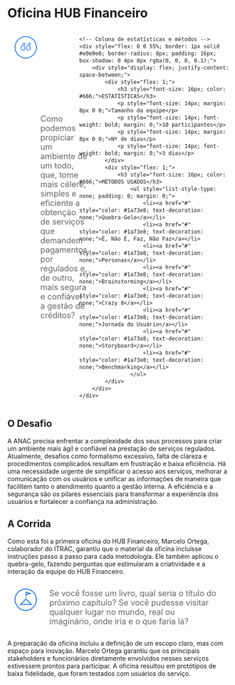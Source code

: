 # Oficina HUB Financeiro

<div style="display: flex; justify-content: space-between;">
    <!-- Coluna da pergunta -->
    <div style="display: flex; align-items: center; padding: 16px; margin-right: 16px; flex: 1;">
        <img src="./assets/ic-quote.png" style="margin-right: 8px; align-self: flex-start;">
        <p style="font-size: 18px; color: #666; margin: 0;">Como podemos propiciar um ambiente de um todo, que, tome mais célere, simples e eficiente a obtenção de serviços que demandem pagamentos por regulados e, de outro, mais segura e confiável a gestão de créditos?</p>
    </div>

    <!-- Coluna de estatísticas e métodos -->
    <div style="flex: 0 0 55%; border: 1px solid #e0e0e0; border-radius: 8px; padding: 16px; box-shadow: 0 4px 8px rgba(0, 0, 0, 0.1);">
        <div style="display: flex; justify-content: space-between;">
            <div style="flex: 1;">
                <h3 style="font-size: 16px; color: #666;">ESTATÍSTICAS</h3>
                <p style="font-size: 14px; margin: 8px 0 0;">Tamanho da equipe</p>
                <p style="font-size: 14px; font-weight: bold; margin: 0;">10 participantes</p>
                <p style="font-size: 14px; margin: 8px 0 0;">Nº de dias</p>
                <p style="font-size: 14px; font-weight: bold; margin: 0;">3 dias</p>
            </div>
            <div style="flex: 1;">
                <h3 style="font-size: 16px; color: #666;">MÉTODOS USADOS</h3>
                    <ul style="list-style-type: none; padding: 0; margin: 0;">
                        <li><a href="#" style="color: #1a73e8; text-decoration: none;">Quebra-Gelo</a></li>
                        <li><a href="#" style="color: #1a73e8; text-decoration: none;">É, Não É, Faz, Não Faz​</a></li>
                        <li><a href="#" style="color: #1a73e8; text-decoration: none;">Personas</a></li>
                        <li><a href="#" style="color: #1a73e8; text-decoration: none;">Brainstorming</a></li>
                        <li><a href="#" style="color: #1a73e8; text-decoration: none;">Crazy 8</a></li>
                        <li><a href="#" style="color: #1a73e8; text-decoration: none;">Jornada do Usuário</a></li>
                        <li><a href="#" style="color: #1a73e8; text-decoration: none;">Storyboard</a></li>
                        <li><a href="#" style="color: #1a73e8; text-decoration: none;">Benchmarking</a></li>
                    </ul>
            </div>
        </div>
    </div>
</div>


## O Desafio

A ANAC precisa enfrentar a complexidade dos seus processos para criar um ambiente mais ágil e confiável na prestação de serviços regulados. Atualmente, desafios como formalismo excessivo, falta de clareza e procedimentos complicados resultam em frustração e baixa eficiência. Há uma necessidade urgente de simplificar o acesso aos serviços, melhorar a comunicação com os usuários e unificar as informações de maneira que facilitem tanto o atendimento quanto a gestão interna. A eficiência e a segurança são os pilares essenciais para transformar a experiência dos usuários e fortalecer a confiança na administração.

## A Corrida

Como esta foi a primeira oficina do HUB Financeiro, Marcelo Ortega, colaborador do ITRAC, garantiu que o material da oficina incluísse instruções passo a passo para cada metodologia. Ele também aplicou o quebra-gelo, fazendo perguntas que estimularam a criatividade e a interação da equipe do HUB Financeiro.

<div style="display: flex; align-items: center; padding: 16px; margin-right: 16px; flex: 1;">
    <img src="./assets/flag.png" style="margin-right: 8px; align-self: flex-start;">
    <p style="font-size: 18px; color: #666; margin: 0; padding-left: 20px;">Se você fosse um livro, qual seria o título do próximo capítulo? Se você pudesse visitar qualquer lugar no mundo, real ou imaginário, onde iria e o que faria lá?</p>
</div>

A preparação da oficina incluiu a definição de um escopo claro, mas com espaço para inovação. Marcelo Ortega garantiu que os principais stakeholders e funcionários diretamente envolvidos nesses serviços estivessem prontos para participar. A oficina resultou em protótipos de baixa fidelidade, que foram testados com usuários do serviço.